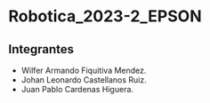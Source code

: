 # Robotica_2023-2_EPSON

## Integrantes

- Wilfer Armando Fiquitiva Mendez.
- Johan Leonardo Castellanos Ruiz.
- Juan Pablo Cardenas Higuera.

